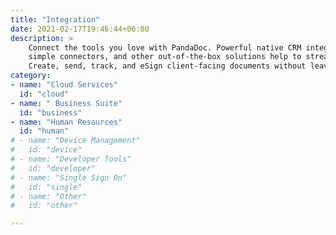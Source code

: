 ```yaml
---
title: "Integration"
date: 2021-02-17T19:46:44+06:00
description: >
    Connect the tools you love with PandaDoc. Powerful native CRM integrations, 
    simple connectors, and other out-of-the-box solutions help to streamline your sales workflow. 
    Create, send, track, and eSign client-facing documents without leaving the applications you’re already in.
category: 
- name: "Cloud Services"
  id: "cloud"
- name: " Business Suite"
  id: "business"
- name: "Human Resources"
  id: "human"
# - name: "Device Management"
#   id: "device"
# - name: "Developer Tools"
#   id: "developer"
# - name: "Single Sign On"
#   id: "single"
# - name: "Other"
#   id: "other"

---
```


